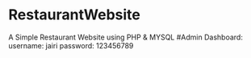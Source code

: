 # RestaurantWebsite
 A Simple Restaurant Website using PHP & MYSQL
#Admin Dashboard:
username: jairi
password: 123456789
